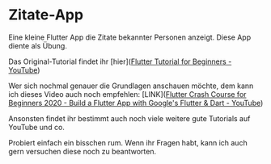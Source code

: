 # Zitate-App

Eine kleine Flutter App die Zitate bekannter Personen anzeigt. Diese App diente als Übung. 

Das Original-Tutorial findet ihr [hier]([Flutter Tutorial for Beginners - YouTube](https://www.youtube.com/playlist?list=PL4cUxeGkcC9jLYyp2Aoh6hcWuxFDX6PBJ))

Wer sich nochmal genauer die Grundlagen anschauen möchte, dem kann ich dieses Video auch noch empfehlen: [LINK]([Flutter Crash Course for Beginners 2020 - Build a Flutter App with Google&#39;s Flutter &amp; Dart - YouTube](https://www.youtube.com/watch?v=x0uinJvhNxI))

Ansonsten findet ihr bestimmt auch noch viele weitere gute Tutorials auf YouTube und co. 

Probiert einfach ein bisschen rum. Wenn ihr Fragen habt, kann ich auch gern versuchen diese noch zu beantworten. 
